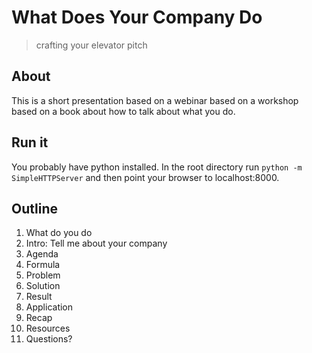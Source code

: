 # What Does Your Company Do

> crafting your elevator pitch

## About

This is a short presentation based on a webinar based on a workshop based on a book about how to talk about what you do.

## Run it

You probably have python installed. In the root directory run `python -m SimpleHTTPServer` and then point your browser to localhost:8000.


## Outline

1. What do you do
2. Intro: Tell me about your company
3. Agenda
4. Formula
5. Problem
6. Solution
7. Result
8. Application
9. Recap
10. Resources
11. Questions?


